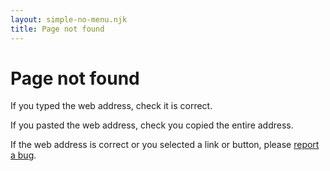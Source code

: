 ```yaml
---
layout: simple-no-menu.njk
title: Page not found
---
```


# Page not found

If you typed the web address, check it is correct.

If you pasted the web address, check you copied the entire address.

If the web address is correct or you selected a link or button, please [report a bug](https://github.com/nationalarchives/design-system/issues/new?assignees=octocat&labels=bug%2Ctriage&projects=octo-org%2F1%2Cocto-org%2F44&template=bug.yml&title=%5BBug%5D%3A+).
